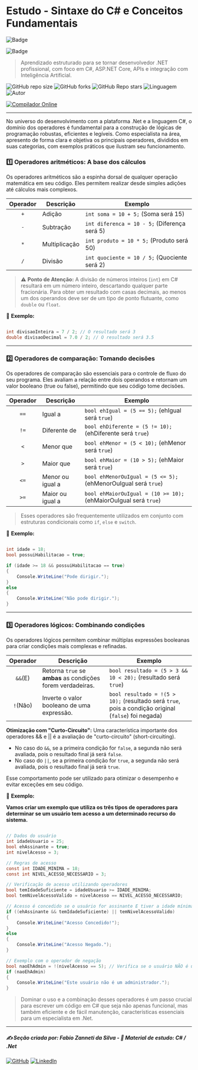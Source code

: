# Estudo - Sintaxe do C# e Conceitos Fundamentais

![Badge](https://img.shields.io/badge/Fabio%20Zanneti%20da%20Silva-Profissional-blue?style=for-the-badge&logo=c-sharp&logoColor=white)

![Badge](https://img.shields.io/badge/3._Operadores-blue?style=for-the-badge&logo=c-sharp&logoColor=white)

> Aprendizado estruturado para se tornar desenvolvedor .NET profissional, com foco em C#, ASP.NET Core, APIs e integração com Inteligência Artificial.

![GitHub repo size](https://img.shields.io/github/repo-size/fzanneti/dev-profissional-dotnet)
![GitHub forks](https://img.shields.io/github/forks/fzanneti/dev-profissional-dotnet?style=social)
![GitHub Repo stars](https://img.shields.io/github/stars/fzanneti/dev-profissional-dotnet?style=social)
![Linguagem](https://img.shields.io/badge/Linguagem-CSharp-black)
![Autor](https://img.shields.io/badge/Autor-fzanneti-black?style=flat-square&logo=github)

[![Compilador Online](https://img.shields.io/badge/🔗%20Compilador_Online-C%23-blue?style=for-the-badge)](https://www.mycompiler.io/pt/new/csharp)


---

No universo do desenvolvimento com a plataforma .Net e a linguagem C#, o domínio dos operadores é fundamental para a construção de lógicas de programação robustas, eficientes e legíveis. Como especialista na área, apresento de forma clara e objetiva os principais operadores, divididos em suas categorias, com exemplos práticos que ilustram seu funcionamento.

### 1️⃣ Operadores aritméticos: A base dos cálculos
Os operadores aritméticos são a espinha dorsal de qualquer operação matemática em seu código. Eles permitem realizar desde simples adições até cálculos mais complexos.

|**Operador**|**Descrição**|**Exemplo**|
|:---:|---|---|
|`+`|Adição|`int soma = 10 + 5;` (Soma será 15)|
|`-`|Subtração|`int diferenca = 10 - 5;` (Diferença será 5)|
|`*`|Multiplicação|`int produto = 10 * 5;` (Produto será 50)|
|`/`|Divisão|`int quociente = 10 / 5;` (Quociente será 2)|

> ⚠️ **Ponto de Atenção:** A divisão de números inteiros (`int`) em C# resultará em um número inteiro, descartando qualquer parte fracionária. Para obter um resultado com casas decimais, ao menos um dos operandos deve ser de um tipo de ponto flutuante, como `double` ou `float`.

🧠 **Exemplo:** 

```csharp

int divisaoInteira = 7 / 2; // O resultado será 3
double divisaoDecimal = 7.0 / 2; // O resultado será 3.5

```

---

### 2️⃣ Operadores de comparação: Tomando decisões
Os operadores de comparação são essenciais para o controle de fluxo do seu programa. Eles avaliam a relação entre dois operandos e retornam um valor booleano (true ou false), permitindo que seu código tome decisões.

|**Operador**|**Descrição**|**Exemplo**|
|:---:|---|---|
|`==`|Igual a|	`bool ehIgual = (5 == 5);` (ehIgual será `true`)|
|`!=`|Diferente de|	`bool ehDiferente = (5 != 10);` (ehDiferente será `true`)|
|`<`|Menor que|	`bool ehMenor = (5 < 10);` (ehMenor será `true`)|
|`>`|Maior que|	`bool ehMaior = (10 > 5);` (ehMaior será `true`)|
|`<=`|Menor ou igual a|	`bool ehMenorOuIgual = (5 <= 5);` (ehMenorOuIgual será `true`)|
|`>=`|Maior ou igual a|	`bool ehMaiorOuIgual = (10 >= 10);` (ehMaiorOuIgual será `true`)|

> Esses operadores são frequentemente utilizados em conjunto com estruturas condicionais como `if`, `else` e `switch`.

🧠 **Exemplo:** 

```csharp

int idade = 18;
bool possuiHabilitacao = true;

if (idade >= 18 && possuiHabilitacao == true)
{
    Console.WriteLine("Pode dirigir.");
}
else
{
    Console.WriteLine("Não pode dirigir.");
}

```

---

### 3️⃣ Operadores lógicos: Combinando condições
Os operadores lógicos permitem combinar múltiplas expressões booleanas para criar condições mais complexas e refinadas.

|**Operador**|**Descrição**|**Exemplo**|
|:---:|---|---|
|`&&`(E)|Retorna `true` se **ambas** as condições forem verdadeiras.|`bool resultado = (5 > 3 && 10 < 20);` (resultado será `true`)|
|`!`(Não)|Inverte o valor booleano de uma expressão.|`bool resultado = !(5 > 10);` (resultado será `true`, pois a condição original (`false`) foi negada)|

**Otimização com "Curto-Circuito":** Uma característica importante dos operadores && e || é a avaliação de "curto-circuito" (short-circuiting).

- No caso do `&&`, se a primeira condição for `false`, a segunda não será avaliada, pois o resultado final já será `false`.
- No caso do `||`, se a primeira condição for `true`, a segunda não será avaliada, pois o resultado final já será `true`.

Esse comportamento pode ser utilizado para otimizar o desempenho e evitar exceções em seu código.

🧠 **Exemplo:**

**Vamos criar um exemplo que utiliza os três tipos de operadores para determinar se um usuário tem acesso a um determinado recurso do sistema.**

```csharp

// Dados do usuário
int idadeUsuario = 25;
bool ehAssinante = true;
int nivelAcesso = 3;

// Regras de acesso
const int IDADE_MINIMA = 18;
const int NIVEL_ACESSO_NECESSARIO = 3;

// Verificação de acesso utilizando operadores
bool temIdadeSuficiente = idadeUsuario >= IDADE_MINIMA;
bool temNivelAcessoValido = nivelAcesso == NIVEL_ACESSO_NECESSARIO;

// Acesso é concedido se o usuário for assinante E tiver a idade mínima OU se tiver o nível de acesso necessário.
if ((ehAssinante && temIdadeSuficiente) || temNivelAcessoValido)
{
    Console.WriteLine("Acesso Concedido!");
}
else
{
    Console.WriteLine("Acesso Negado.");
}

// Exemplo com o operador de negação
bool naoEhAdmin = !(nivelAcesso == 5); // Verifica se o usuário NÃO é um administrador
if (naoEhAdmin)
{
    Console.WriteLine("Este usuário não é um administrador.");
}

```

> Dominar o uso e a combinação desses operadores é um passo crucial para escrever um código em C# que seja não apenas funcional, mas também eficiente e de fácil manutenção, características essenciais para um especialista em .Net.

---

##### ✍️ Seção criada por: *Fabio Zanneti da Silva* - 🎯 Material de estudo: *C# / .Net*
[![GitHub](https://img.shields.io/badge/GitHub-fzanneti-000000?style=flat&logo=github)](https://github.com/fzanneti)
[![LinkedIn](https://img.shields.io/badge/LinkedIn-fzanneti-0A66C2?style=flat&logo=linkedin&logoColor=white)](https://linkedin.com/in/fzanneti)